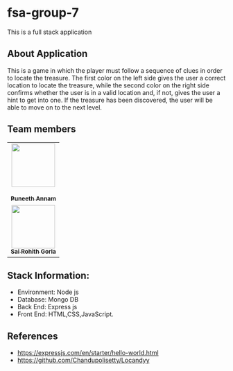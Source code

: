 # fsa-group-7
This is a full stack application

## About Application
 
 This is a game in which the player must follow a sequence of clues in order to locate the treasure. The first color on the left side gives the user a correct location to locate the treasure, while the second color on the right side confirms whether the user is in a valid location and, if not, gives the user a hint to get into one. If the treasure has been discovered, the user will be able to move on to the next level.



## Team members
 <table>
  <tr>
    <td align="center"><a href="https://github.com/Puneeth159"><img src="https://avatars.githubusercontent.com/u/60018781?s=400&u=eead3b33a4143e52a8c4b931359c2c69d0138fa5&v=4" width="100px;" alt=""/><br /><br><sub><b>Puneeth Annam</b></sub></a><br /><a href="https://github.com/Puneeth159" title="Code"></a></td>
    <tr> <td align="center"><a href="https://github.com/SaiGorla"><img src="https://avatars.githubusercontent.com/u/41150392?s=400&u=a16092ba3d43983167f66442ef1f07425bfecfc3&v=4" width="100px;" alt=""/><br /><sub><b>Sai Rohith Gorla</b></sub></a><br /><a href="https://github.com/SaiGorla" title="Code"></a></td>
</table>


</table>

## Stack Information:
* Environment: Node js
* Database: Mongo DB
* Back End: Express js
* Front End: HTML,CSS,JavaScript.

## References

- https://expressjs.com/en/starter/hello-world.html
- https://github.com/Chandupolisetty/Locandyy



